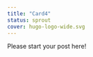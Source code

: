 ```yaml
---
title: "Card4"
status: sprout
cover: hugo-logo-wide.svg
---
```


<!-- status: sprout, bloom, mature (completion: sprout < bloom < mature ) -->

Please start your post here!